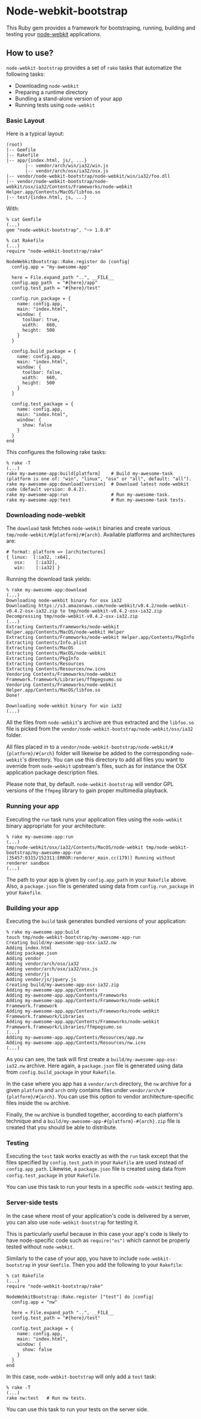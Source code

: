 Node-webkit-bootstrap
=====================

This Ruby gem provides a framework for bootstraping, running, building
and testing your [node-webkit](https://github.com/rogerwang/node-webkit) applications.

How to use?
-----------

`node-webkit-bootstrap` provides a set of `rake` tasks that automatize the following tasks:
* Downloading `node-webkit`
* Preparing a runtime directory
* Bundling a stand-alone version of your app
* Running tests using `node-webkit`

### Basic Layout

Here is a typical layout:
```
(root)
|-- Gemfile
|-- Rakefile
|-- app/{index.html, js/, ...}
       |-- vemdor/arch/win/ia32/win.js
       |-- vendor/arch/osx/ia32/osx.js
|-- vendor/node-webkit-bootstrap/node-webkit/win/ia32/foo.dll
|-- vendor/node-webkit-bootstrap/node-webkit/osx/ia32/Contents/Frameworks/node-webkit Helper.app/Contents/MacOS/libfoo.so
|-- test/{index.html, js, ...}
```

With:
```
% cat Gemfile
(...)
gem "node-webkit-bootstrap", "~> 1.0.0"
```

```
% cat Rakefile
(...)
require "node-webkit-bootstrap/rake"

NodeWebkitBootstrap::Rake.register do |config|
  config.app = "my-awesome-app"
  
  here = File.expand_path "..", __FILE__
  config.app_path  = "#{here}/app"
  config.test_path = "#{here}/test" 

  config.run_package = {
    name: config.app,
    main: "index.html",
    window: {
      toolbar: true,
      width:   660,
      height:  500
    }
  }

  config.build_package = {
    name: config.app,
    main: "index.html",
    window: {
      toolbar: false,
      width:   660,
      height:  500
    }
  }

  config.test_package = {
    name: config.app,
    main: "index.html",
    window: {
      show: false
    }
  }
end
```

This configures the following rake tasks:
```
% rake -T
(...)
rake my-awesome-app:build[platform]    # Build my-awesome-task (platform is one of: "win", "linux", "osx" or "all", default: "all").
rake my-awesome-app:download[version]  # Download latest node-webkit code (default version: 0.4.2).
rake my-awesome-app:run                # Run my-awesome-task.
rake my-awesome-app:test               # Run my-awesome-task tests.
```

### Downloading node-webkit

The `download` task fetches `node-webkit` binaries and create various `tmp/node-webkit/#{platform}/#{arch}`. 
Available platforms and architectures are:
```
# format: platform => [architectures]
{ linux:  [:ia32, :x64],
   osx:    [:ia32],
   win:    [:ia32] }
```

Running the download task yields:
```
% rake my-awesome-app:download
(...)
Downloading node-wekbit binary for osx ia32
Downloading https://s3.amazonaws.com/node-webkit/v0.4.2/node-webkit-v0.4.2-osx-ia32.zip to tmp/node-webkit-v0.4.2-osx-ia32.zip
Decompressing tmp/node-webkit-v0.4.2-osx-ia32.zip
(...)
Extracting Contents/Frameworks/node-webkit Helper.app/Contents/MacOS/node-webkit Helper
Extracting Contents/Frameworks/node-webkit Helper.app/Contents/PkgInfo
Extracting Contents/Info.plist
Extracting Contents/MacOS
Extracting Contents/MacOS/node-webkit
Extracting Contents/PkgInfo
Extracting Contents/Resources
Extracting Contents/Resources/nw.icns
Vendoring Contents/Frameworks/node-webkit Framework.framework/Libraries/ffmpegsumo.so
Vendoring Contents/Frameworks/node-webkit Helper.app/Contents/MacOS/libfoo.so
Done!

Downloading node-wekbit binary for win ia32
(...)
```

All the files from `node-webkit`'s archive are thus extracted and the `libfoo.so` file is picked
from the `vendor/node-webkit-bootstrap/node-webkit/osx/ia32` folder.

All files placed in to a `vendor/node-webkit-bootstrap/node-webkit/#{platform}/#{arch}` folder
will likewise be added to the corresponding `node-webkit`'s directory. You can use this directory
to add all files you want to override from `node-webkit` upstream's files, such
as for instance the OSX application package description files.

Please note that, by default. `node-webkit-bootstrap` will vendor GPL versions of the `ffmpeg`
library to gain proper multimedia playback.

### Running your app

Executing the `run` task runs your application files using the `node-webkit` binary 
appropriate for your architecture:
```
% rake my-awesome-app:run
(...)
tmp/node-webkit/osx/ia32/Contents/MacOS/node-webkit tmp/node-webkit-bootstrap/my-awesome-app-run
[35457:0315/152311:ERROR:renderer_main.cc(179)] Running without renderer sandbox
(...)
```
The path to your app is given by `config.app_path` in your `Rakefile` above. Also, a 
`package.json` file is generated using data from `config.run_package` in your `Rakefile`.

### Building your app

Executing the `build` task generates bundled versions of your application:
```
% rake my-awesome-app:build
touch tmp/node-webkit-bootstrap/my-awesome-app-run
Creating build/my-awesome-app-osx-ia32.nw
Adding index.html
Adding package.json
Adding vendor
Adding vendor/arch/osx/ia32
Adding vendor/arch/osx/ia32/osx.js
Adding vendor/js
Adding vendor/js/jquery.js
Creating build/my-awesome-app-osx-ia32.zip
Adding my-awesome-app.app/Contents
Adding my-awesome-app.app/Contents/Frameworks
Adding my-awesome-app.app/Contents/Frameworks/node-webkit Framework.framework
Adding my-awesome-app.app/Contents/Frameworks/node-webkit Framework.framework/Libraries
Adding my-awesome-app.app/Contents/Frameworks/node-webkit Framework.framework/Libraries/ffmpegsumo.so
(...)
Adding my-awesome-app.app/Contents/Resources/app.nw
Adding my-awesome-app.app/Contents/Resources/nw.icns
(...)
```

As you can see, the task will first create a `build/my-awesome-app-osx-ia32.nw` archive.
Here again, a `package.json` file is generated using data from `config.build_package`
in your `Rakefile`.

In the case where you app has a `vendor/arch` directory, the `nw` archive for a given 
`platform` and `arch` only contains files under `vendor/arch/#{platform}/#{arch}`.
You can use this option to vendor architecture-specific files inside the `nw` archive.

Finally, the `nw` archive is bundled together, according to each platform's technique
and a `build/my-awesome-app-#{platform}-#{arch}.zip` file is created that you should
be able to distribute.

### Testing

Executing the `test` task works exactly as with the `run` task except that the files specified
by `config.test_path` in your `Rakefile` are used instead of `config.app_path`. Likewise, a `package.json`
file is created using data from `config.test_package` in your `Rakefile`. 

You can use this task to run your tests in a specific `node-webkit` testing app.

### Server-side tests

In the case where most of your application's code is delivered by a server, you can
also use `node-webkit-bootstrap` for testing it. 

This is particularly useful because in this case your app's code is likely to have node-specific code
such as `require("os")` which cannot be properly tested without `node-webkit`.

Similarly to the case of your app, you have to include `node-webkit-bootstrap` in your `Gemfile`.
Then you add the following to your `Rakefile`:
```
% cat Rakefile
(...)
require "node-webkit-bootstrap/rake"

NodeWebkitBootstrap::Rake.register ["test"] do |config|
  config.app = "nw"
  
  here = File.expand_path "..", __FILE__
  config.test_path = "#{here}/test" 
  
  config.test_package = {
    name: config.app,
    main: "index.html",
    window: {
      show: false
    }
  }
end
```

In this case, `node-webkit-bootstrap` will only add a `test` task:
```
% rake -T
(...)
rake nw:test   # Run nw tests.
```

You can use this task to run your tests on the server side.
